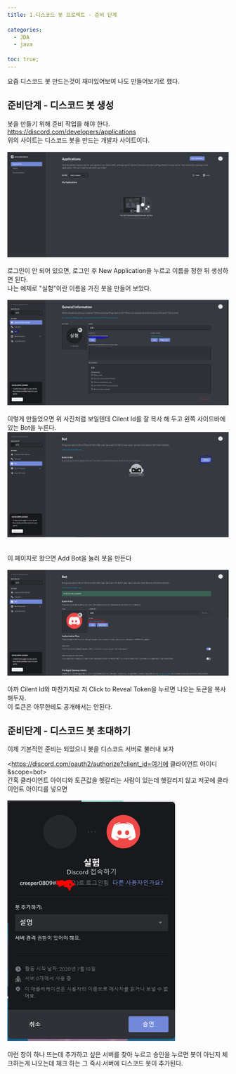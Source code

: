 ```yaml
---
title: 1.디스코드 봇 프로젝트 - 준비 단계

categories:
  - JDA
  - java
  
toc: true;
---
```


요즘 디스코드 봇 만드는것이 재미있어보여 나도 만들어보기로 했다.<br/>

## 준비단계 - 디스코드 봇 생성

봇을 만들기 위해 준비 작업을 해야 한다.<br/>
<https://discord.com/developers/applications><br/>
위의 사이트는 디스코드 봇을 만드는 개발자 사이트이다.<br/>
<br/>
![디스코드 개발자 사이트](/image/discordbot01-01.PNG "디스코드 개발자 사이트")<br/>
<br/>
로그인이 안 되어 있으면, 로그인 후 New Application을 누르고 이름을 정한 뒤 생성하면 된다.<br/>
나는 예제로 "실험"이란 이름을 가진 봇을 만들어 보았다.<br/>
<br/>
![디스코드 개발자 사이트](/image/discordbot01-02.PNG "디스코드 개발자 사이트")<br/> 
<br/>
이렇게 만들었으면 위 사진처럼 보일텐데 Cilent Id를 잘 복사 해 두고 왼쪽 사이드바에 있는 Bot을 누른다.
<br/>
![디스코드 개발자 사이트](/image/discordbot01-03.PNG "디스코드 개발자 사이트")<br/>
<br/><br/>
이 페이지로 왔으면 Add Bot을 눌러 봇을 만든다<br/>
<br/>
![디스코드 개발자 사이트](/image/discordbot01-04.PNG "디스코드 개발자 사이트")<br/>
<br/>
아까 Cilent Id와 마찬가지로 저 Click to Reveal Token을 누르면 나오는 토큰을 복사 해두자.<br/>
이 토큰은 아무한테도 공개해서는 안된다.<br/>

## 준비단계 - 디스코드 봇 초대하기

이제 기본적인 준비는 되었으니 봇을 디스코드 서버로 불러내 보자

<https://discord.com/oauth2/authorize?client_id=여기에 클라이언트 아이디&scope=bot><br/>
간혹 클라이언트 아이디와 토큰값을 헷갈리는 사람이 있는데 헷갈리지 않고 저곳에 클라이언트 아이디를 넣으면 <br/>
<br/>
![디스코드 개발자 사이트](/image/discordbot01-05.PNG "디스코드 개발자 사이트")<br/>
<br/>
이런 창이 하나 뜨는데 추가하고 싶은 서버를 찾아 누르고 승인을 누르면 봇이 아닌지 체크하는게 나오는데 체크 하는 그 즉시 서버에 디스코드 봇이 추가된다.<br/>
